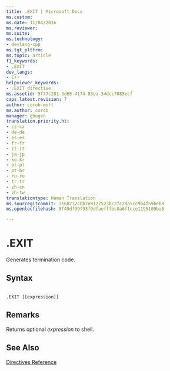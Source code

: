 ```yaml
---
title: .EXIT | Microsoft Docs
ms.custom: 
ms.date: 11/04/2016
ms.reviewer: 
ms.suite: 
ms.technology:
- devlang-cpp
ms.tgt_pltfrm: 
ms.topic: article
f1_keywords:
- .EXIT
dev_langs:
- C++
helpviewer_keywords:
- .EXIT directive
ms.assetid: 5f77c281-3d65-4174-83ea-34dcc7085ecf
caps.latest.revision: 7
author: corob-msft
ms.author: corob
manager: ghogen
translation.priority.ht:
- cs-cz
- de-de
- es-es
- fr-fr
- it-it
- ja-jp
- ko-kr
- pl-pl
- pt-br
- ru-ru
- tr-tr
- zh-cn
- zh-tw
translationtype: Human Translation
ms.sourcegitcommit: 3168772cbb7e8127523bc2fc2da5cc9b4f59beb8
ms.openlocfilehash: 8f49df99f93f9dfaefffbc0a6ffcce1195109ba8

---
```

# .EXIT
Generates termination code.  
  
## Syntax  
  
```  
  
.EXIT [[expression]]  
```  
  
## Remarks  
 Returns optional *expression* to shell.  
  
## See Also  
 [Directives Reference](../../assembler/masm/directives-reference.md)


<!--HONumber=Jan17_HO2-->


